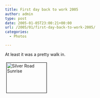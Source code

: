 ```yaml
---
title: First day back to work 2005
author: admin
type: post
date: 2005-01-05T23:00:21+00:00
url: /2005/01/first-day-back-to-work-2005/
categories:
  - Photos

---
```

At least it was a pretty walk in.

<a href="http://www.gbilder.com/blog/wp-content/images/silver_road_sunrise.jpg" onclick="window.open('http://www.gbilder.com/blog/wp-content/images/silver_road_sunrise.jpg','popup','width=640,height=480,scrollbars=no,resizable=yes,toolbar=no,directories=no,location=no,menubar=no,status=yes,left=0,top=0');return false"><img src="http://www.gbilder.com/blog/wp-content/images/silver_road_sunrise-tm.jpg" height="100" width="133" border="1" hspace="4" vspace="4" alt="Silver Road Sunrise" /></a>
